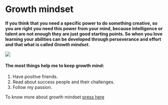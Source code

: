 
# Growth mindset

**If you think that you need a specific power to do something creative, so you are right you need this power from your mind, because intelligence or talent are not enough they are just good starting points.
So when you love learning  your abilities can be developed through perseverance and effort and that what is called *Growth mindset*.**
<!--blank line-->
![](https://www.google.fr/url?sa=i&url=http%3A%2F%2Fwww.mindsetmission.com%2F&psig=AOvVaw3mkQ58yD6htPnWZp-q_i3Z&ust=1611663704788000&source=images&cd=vfe&ved=0CAIQjRxqFwoTCOiXvbyJt-4CFQAAAAAdAAAAABAS)

<!--blank line-->
#### The most things help me to keep growth mind:
1. Have positive friends.
2. Read about success people and their challenges. 
3. Follow my passion.

To know more about growth mindset [press here](https://www.atlassian.com/blog/inside-atlassian/growth-mindset)
